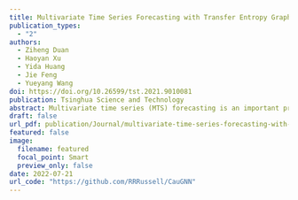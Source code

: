 ```yaml
---
title: Multivariate Time Series Forecasting with Transfer Entropy Graph
publication_types:
  - "2"
authors:
  - Ziheng Duan
  - Haoyan Xu
  - Yida Huang
  - Jie Feng
  - Yueyang Wang
doi: https://doi.org/10.26599/tst.2021.9010081 
publication: Tsinghua Science and Technology
abstract: Multivariate time series (MTS) forecasting is an important problem in many fields. Accurate forecasting results can effectively help decision-making. To date, many MTS forecasting methods have been proposed and widely applied. However, these methods assume that the predicted value of a single variable is affected by all other variables, which ignores the causal relationship among variables. To address the above issue, a novel end-to-end deep learning model, termed graph neural network with transfer entropy (TEGNN) is proposed in this paper. To characterize the causal information among variables, the transfer entropy (TE) graph is introduced in our model, where each variable is regarded as a graph node and each edge represents the casual relationship between variables. In addition, convolutional neural network (CNN) filters with different perception scales are used for time series feature extraction, which is used to generate the feature of each node. Finally, graph neural network (GNN) is adopted to tackle the forecasting problem of graph structure generated by MTS. Three benchmark datasets from the real world are used to evaluate the proposed TEGNN and the comprehensive experiments show that the proposed method achieves state-of-the-art results in MTS forecasting task.
draft: false
url_pdf: publication/Journal/multivariate-time-series-forecasting-with-transfer-entropy-graph/Multivariate_Time_Series_Forecasting_with_Transfer_Entropy_Graph.pdf
featured: false
image:
  filename: featured
  focal_point: Smart
  preview_only: false
date: 2022-07-21
url_code: "https://github.com/RRRussell/CauGNN"
---
```

